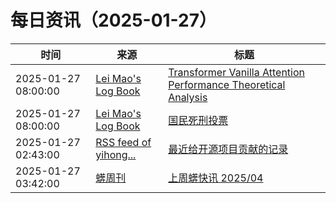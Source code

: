 ﻿# 每日资讯（2025-01-27）

|时间|来源|标题|
|---|---|---|
|2025-01-27 08:00:00|[Lei Mao's Log Book](https://leimao.github.io/atom.xml)|[Transformer Vanilla Attention Performance Theoretical Analysis](https://leimao.github.io/blog/Transformer-Vanilla-Attention-Performance-Theoretical-Analysis/)|
|2025-01-27 08:00:00|[Lei Mao's Log Book](https://leimao.github.io/atom.xml)|[国民死刑投票](https://leimao.github.io/essay/%E5%9B%BD%E6%B0%91%E6%AD%BB%E5%88%91%E6%8A%95%E7%A5%A8-The-Killing-Vote/)|
|2025-01-27 02:43:00|[RSS feed of yihong...](https://raw.githubusercontent.com/yihong0618/gitblog/master/feed.xml)|[最近给开源项目贡献的记录](https://github.com/yihong0618/gitblog/issues/304)|
|2025-01-27 03:42:00|[蠎周刊](https://weekly.pychina.org/feeds/all.atom.xml)|[上周蠎快讯 2025/04](https://weekly.pychina.org/pyrecap/pyrw-2504.html)|
